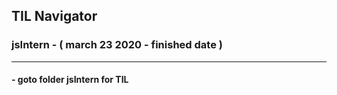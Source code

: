 ## TIL Navigator
### jsIntern - ( march 23 2020 - finished date )    
---
#### - goto folder jsIntern for TIL 